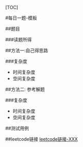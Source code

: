 [TOC]

#每日一题-模板

##题目

###读题所得

##方法一:自己得思路

###复杂度
* 时间复杂度
* 空间复杂度

##方法二: 参考解题

###复杂度
* 时间复杂度
* 空间复杂度

##测试用例

##leetcode链接
[leetcode链接-XXX](https://leetcode-cn.com/problems//)